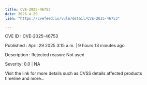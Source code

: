 ```yaml
---
title: CVE-2025-46753
date: 2025-4-29
lien: "https://cvefeed.io/vuln/detail/CVE-2025-46753"

---
```


CVE ID : CVE-2025-46753

Published :  April 29
2025
3:15 a.m. | 9 hours
13 minutes ago

Description : Rejected reason: Not used

Severity: 0.0 | NA

Visit the link for more details
such as CVSS details
affected products
timeline
and more...
